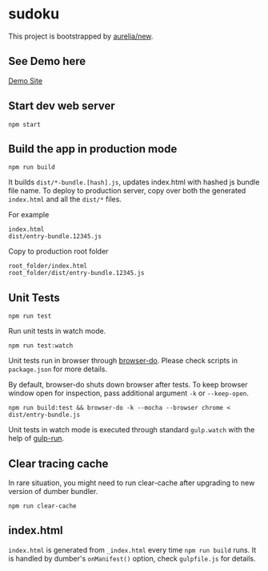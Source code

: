 # sudoku

This project is bootstrapped by [aurelia/new](https://github.com/aurelia/new).

## See Demo here

[Demo Site](https://airboss001.github.io/Aurelia2-Sudoku/#/sudoku)

## Start dev web server

    npm start

## Build the app in production mode

    npm run build

It builds `dist/*-bundle.[hash].js`, updates index.html with hashed js bundle file name. To deploy to production server, copy over both the generated `index.html` and all the `dist/*` files.

For example
```
index.html
dist/entry-bundle.12345.js
```
Copy to production root folder
```
root_folder/index.html
root_folder/dist/entry-bundle.12345.js
```

## Unit Tests

    npm run test

Run unit tests in watch mode.

    npm run test:watch

Unit tests run in browser through [browser-do](https://github.com/3cp/browser-do). Please check scripts in `package.json` for more details.

By default, browser-do shuts down browser after tests. To keep browser window open for inspection, pass additional argument `-k` or `--keep-open`.

    npm run build:test && browser-do -k --mocha --browser chrome < dist/entry-bundle.js

Unit tests in watch mode is executed through standard `gulp.watch` with the help of [gulp-run](https://github.com/MrBoolean/gulp-run).

## Clear tracing cache

In rare situation, you might need to run clear-cache after upgrading to new version of dumber bundler.

    npm run clear-cache

## index.html

`index.html` is generated from `_index.html` every time `npm run build` runs. It is handled by dumber's `onManifest()` option, check `gulpfile.js` for details.
